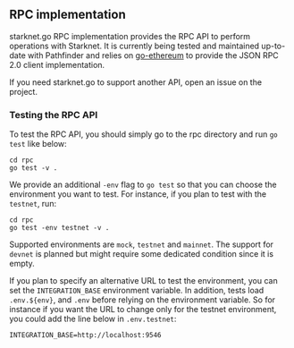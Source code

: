 ## RPC implementation

starknet.go RPC implementation provides the RPC API to perform operations with 
Starknet. It is currently being tested and maintained up-to-date with
Pathfinder and relies on [go-ethereum](github.com/ethereum/go-ethereum/rpc)
to provide the JSON RPC 2.0 client implementation.

If you need starknet.go to support another API, open an issue on the project.

### Testing the RPC API

To test the RPC API, you should simply go to the rpc directory and run
`go test` like below:

```shell
cd rpc
go test -v .
```

We provide an additional `-env` flag to `go test` so that you can choose the
environment you want to test. For instance, if you plan to test with the
`testnet`, run:

```shell
cd rpc
go test -env testnet -v .
```

Supported environments are `mock`, `testnet` and `mainnet`. The support for
`devnet` is planned but might require some dedicated condition since it is empty. 

If you plan to specify an alternative URL to test the environment, you can set
the `INTEGRATION_BASE` environment variable. In addition, tests load `.env.${env}`,
and `.env` before relying on the environment variable. So for instance if you want
the URL to change only for the testnet environment, you could add the line below
in `.env.testnet`:

```text
INTEGRATION_BASE=http://localhost:9546
```
